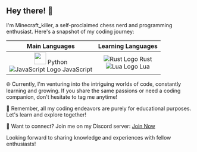 ## Hey there! 👋

I'm Minecraft_killer, a self-proclaimed chess nerd and programming enthusiast. Here's a snapshot of my coding journey:

| Main Languages                                                                                                        | Learning Languages                                                                                                    |
|:---------------------------------------------------------------------------------------------------------------------:|:---------------------------------------------------------------------------------------------------------------------:|
| <img src="https://github.com/Minecraftkillir/Minecraftkillir/blob/main/assets/python.png" width="32" height="32"> Python<br> ![JavaScript Logo](https://upload.wikimedia.org/wikipedia/commons/9/99/Unofficial_JavaScript_logo_2.svg) JavaScript | ![Rust Logo](https://www.rust-lang.org/logos/rust-logo-256x256.png) Rust<br> ![Lua Logo](https://upload.wikimedia.org/wikipedia/commons/c/cf/Lua-Logo.svg) Lua |

🌐 Currently, I'm venturing into the intriguing worlds of code, constantly learning and growing. If you share the same passions or need a coding companion, don't hesitate to tag me anytime!

🧠 Remember, all my coding endeavors are purely for educational purposes. Let's learn and explore together!

🏰 Want to connect? Join me on my Discord server: [Join Now](https://discord.gg/AYqrzv82AZ)

Looking forward to sharing knowledge and experiences with fellow enthusiasts!
